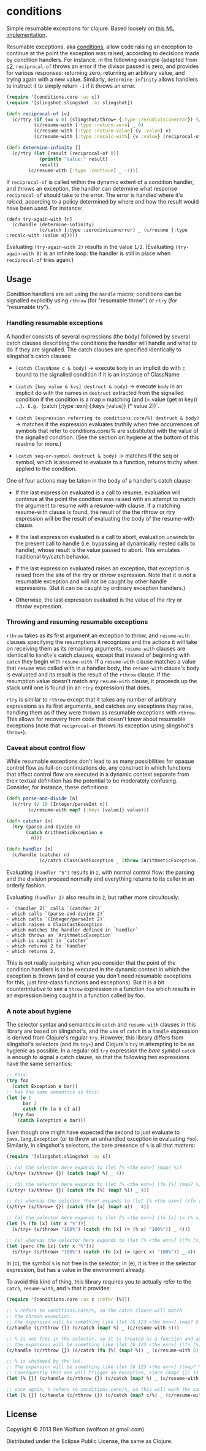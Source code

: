 # conditions

Simple resumable exceptions for clojure. Based loosely on [this ML implementation](http://okmij.org/ftp/ML/resumable.ml).

Resumable exceptions, aka
[conditions](http://www.gigamonkeys.com/book/beyond-exception-handling-conditions-and-restarts.html),
allow code raising an exception to continue at the point the exception
was raised, according to decisions made by condition handlers. For
instance, in the following example (adapted from
[c2](http://c2.com/cgi/wiki?CommonLispConditionSystem),
`reciprocal-of` throws an error if the divisor passed is zero, and
provides for various responses: returning zero, returning an arbitrary
value, and trying again with a new value. Similarly,
`determine-infinity` allows handlers to instruct it to simply return
`-1` if it throws an error.

```clojure
(require '[conditions.core :as c])
(require '[slingshot.slingshot :as slingshot])

(defn reciprocal-of [v]
  (c/rtry (if (== v 0) (slingshot/throw+ {:type :zerodivisionerror}) (/ 1 v))
          (c/resume-with [:type :return-zero] _ 0)
          (c/resume-with [:type :return-value] {v :value} v)
          (c/resume-with [:type :recalc-with] {v :value} (reciprocal-of v))))

(defn determine-infinity []
  (c/rtry (let [result (reciprocal-of 0)]
            (println "Value:" result)
            result)
        (c/resume-with [:type :continue] _ -1)))
```

If `reciprocal-of` is called within the dynamic extent of a condition
handler, and throws an exception, the handler can determine what
response `reciprocal-of` should take to the error. The error is
handled where it's *raised*, according to a policy determined by where
and how the result would have been *used*. For instance:

```
(defn try-again-with [n]
  (c/handle (determine-infinity)
            (c/catch [:type :zerodivisionerror] _ (c/resume {:type :recalc-with :value n}))))
```

Evaluating `(try-again-with 2)` results in the value `1/2`.
(Evaluating `(try-again-with 0)` is an infinite loop: the handler is
still in place when `reciprocal-of` tries again.)

## Usage

Condition handlers are set using the `handle` macro; conditions can be
signalled explicitly using `rthrow` (for "resumable throw") or `rtry`
(for "resumable try").

### Handling resumable exceptions

A handler consists of several expressions (the body) followed by
several catch clauses describing the conditions the handler will
handle and what to do if they are signalled. The catch clauses are
specified identically to slingshot's catch clauses:

- `(catch ClassName c & body)` -> execute `body` in an implicit do
   with `c` bound to the signalled condition if it is an instance of
   ClassName
    
- `(catch [key value & kvs] destruct & body)` -> execute `body` in an
  implicit do with the names in `destruct` extracted from the
  signalled condition if the condition is a map `m` matching (and (=
  value (get m key)) ...)`. E.g. `(catch [:type :exn] {:keys [value]}
  (* value 2))`.

- `(catch [expression referring to conditions.core/%] destruct &
  body)` -> matches if the expression evaluates truthily when free
  occurrences of symbols that refer to conditions.core/% are
  substituted with the value of the signalled condition. (See the
  section on hygiene at the bottom of this readme for more.)

- `(catch seq-or-symbol destruct & body)` -> matches if the seq or
  symbol, which is assumed to evaluate to a function, returns truthy
  when applied to the condition.

One of four actions may be taken in the body of a handler's catch
clause:

- If the last expression evaluated is a call to resume, evaluation
  will continue at the point the condition was raised with an attempt
  to match the argument to resume with a resume-with clause. If a
  matching resume-with clause is found, the result of the the rthrow
  or rtry expression will be the result of evaluating the body of the
  resume-with clause.

- If the last expression evaluated is a call to abort, evaluation
  unwinds to the present call to handle (i.e. bypassing all
  dynamically nested calls to handle), whose result is the value
  passed to abort. This emulates traditional try/catch behavior.

- If the last expression evaluated raises an exception, that exception
  is raised from the site of the rtry or rthrow expression. Note that
  it is *not* a resumable exception and will not be caught by other
  handle expressions. (But it can be caught by ordinary exception
  handlers.)

- Otherwise, the last expression evaluated is the value of the
  rtry or rthrow expression.

### Throwing and resuming resumable exceptions

`rthrow` takes as its first argument an exception to throw, and
`resume-with` clauses specifying the resumptions it recognizes and the
actions it will take on receiving them as its remaining arguments.
`resume-with` clauses are identical to `handle`'s catch clauses,
except that instead of beginning with `catch` they begin with
`resume-with`. If a `resume-with` clause matches a value that `resume`
was called with in a handler body, the `resume-with` clause's body is
evaluated and its result is the result of the `rthrow` clause. If the
resumption value doesn't match any `resume-with` clause, it proceeds
up the stack until one is found (in an `rtry` expression) that does.

`rtry` is similar to `rthrow` except that it takes any number of
arbitrary expressions as its first arguments, and catches any
exceptions they raise, handling them as if they were thrown as
resumable exceptions with `rthrow`. This allows for recovery from code
that doesn't know about resumable exceptions (note that
`reciprocal-of` throws its exception using slingshot's `throw+`).

### Caveat about control flow

While resumable exceptions don't lead to as many possibilities for
opaque control flow as full-on continuations do, any construct in
which functions that affect control flow are executed in a dynamic
context separate from their textual definition has the potential to be
moderately confusing. Consider, for instance, these definitions:

```clojure
(defn parse-and-divide [n]
  (c/rtry (/ 10 (Integer/parseInt n))
        (c/resume-with map? {:keys [value]} value)))

(defn catcher [n]
  (try (parse-and-divide n)
       (catch ArithmeticException e
         n)))

(defn handler [n]
  (c/handle (catcher n)
            (c/catch ClassCastException _ (throw (ArithmeticException.)))))
```

Evaluating `(handler "5")` results in `2`, with normal control flow:
the parsing and the division proceed normally and everything returns
to its caller in an orderly fashion.

Evaluating `(handler 2)` also results in `2`, but rather more
circuitously:

    - `(handler 2)` calls `(catcher 2)`
    - which calls `(parse-and-divide 2)`
    - which calls `(Integer/parseInt 2)`
    - which raises a ClassCastException
    - which matches the handler defined in `handler`
    - which throws an `ArithmeticException`
    - which is caught in `catcher`
    - which returns 2 to `handler`
    - which returns 2.

This is not really surprising when you consider that the point of the
condition handlers is to be executed in the dynamic context in which
the exception is thrown (and of course you don't need resumable
exceptions for this, just first-class functions and exceptions). But
it is a bit counterintuitive to see a `throw` expression in a function
`foo` which results in an expression being caught in a function called
by foo.

### A note about hygiene

The selector syntax and semantics in `catch` and `resume-with` clauses
in this library are based on slingshot's, and the use of `catch` in a
`handle` expression is derived from Clojure's regular `try`. However,
this library differs from slingshot's selectors (and its `try+`) and
Clojure's `try` in attempting to be as hygienic as possible. In a
regular old `try` expression the *bare symbol* `catch` is enough to
signal a catch clause, so that the following two expressions have the
same semantics:

```clojure
;; this:
(try foo
  (catch Exception e bar))
;; has the same semantics as this:
(let [e 1
      bar 2
      catch (fn [a b c] a)]
  (try foo
    (catch Exception e bar)))
```

Even though one might have expected the second to just evaluate to
`java.lang.Exception` (or to throw an unhandled exception in
evaluating `foo`). Similarly, in slingshot's selectors, the bare
presence of `%` is all that matters:

```clojure
(require '[slingshot.slingshot :as s])

;; (a) the selector here expands to (let [% <the exn>] (map? %))
(s/try+ (s/throw+ {}) (catch (map? %) _ 4))

;; (b) the selector here expands to (let [% <the exn>] (fn [%] (map? %)))
(s/try+ (s/throw+ {}) (catch (fn [%] (map? %)) _ 4))

;; (c) whereas the selector *here* expands to (let [% <the exn>] ((fn [a] (map? a)) %))
(s/try+ (s/throw+ {}) (catch (fn [a] (map? a)) _ 4))

;; (d) the selector here expands to (let [% <the exn>] (fn [x] (= (% x) "100%")))
(let [% (fn [x] (str x "%"))] 
  (s/try+ (s/throw+ "100%") (catch (fn [x] (= (% x) "100%")) _ 4)))

;; (e) whereas the selector here expands to (let [% <the exn>] ((fn [x] (= (perc x) "100%")) %))
(let [perc (fn [x] (str x "%"))]
  (s/try+ (s/throw+ "100%") (catch (fn [x] (= (perc x) "100%")) _ 4))
```

In (c), the symbol `%` is not free in the selector; in (e), it is free
in the selector expression, but has a value in the environment already.

To avoid this kind of thing, this library requires you to actually refer to the `catch`, `resume-with`, and `%` that it provides:

```clojure
(require '[conditions.core :as c :refer [%]])

;; % refers to conditions.core/%, so the catch clause will match
;; the thrown exception.
;; the expansion will be something like (let [G_123 <the exn>] (map? G_123))
(c/handle (c/rthrow {}) (c/catch (map? %) _ (c/resume-with 5)))

;; % is not free in the selector, so it is treated as a function and applied to the exn
;; the expansion will be something like (let [G_123 <the exn>] ((fn [%] (map? %)) G_123))
(c/handle (c/rthrow {}) (c/catch (fn [%] (map? %)) _ (c/resume-with 5)))

;; % is shadowed by the let. 
;; The expansion will be something like (let [G_123 <the exn>] ((map? %) G_123))
;; Consequently this one will trigger an exception, since (map? {}) is not a function!
(let [% {}] (c/handle (c/rthrow {}) (c/catch (map? %) _ (c/resume-with 5))))

;; once again, % refers to conditions.core/%, so this will work the same way as the first example.
(let [% {}] (c/handle (c/rthrow {}) (c/catch (map? c/%) _ (c/resume-with 5))))
```

## License

Copyright © 2013 Ben Wolfson (wolfson at gmail.com)

Distributed under the Eclipse Public License, the same as Clojure.
